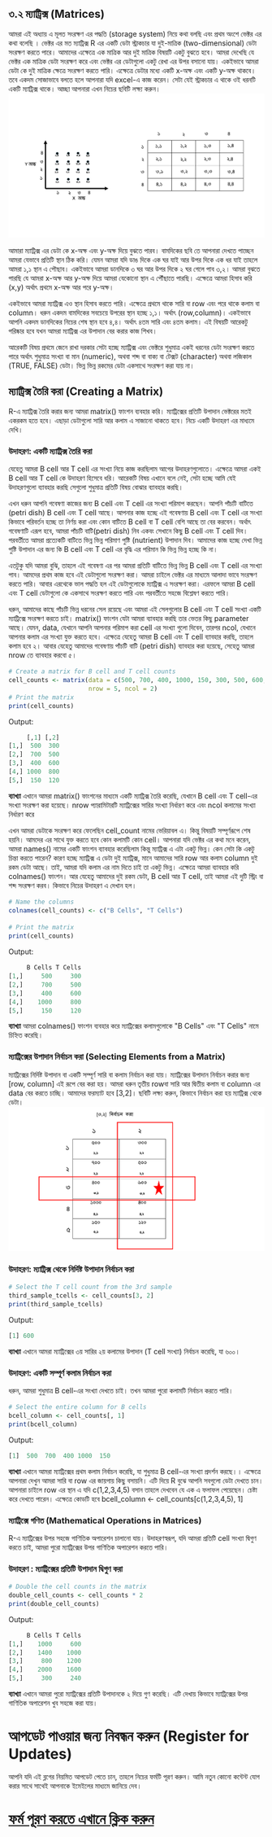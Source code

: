 
## ৩.২ ম্যাট্রিক্স (Matrices)
আমরা এই অধ্যায় এ মূলত সংরক্ষণ এর পদ্ধতি (storage system) নিয়ে কথা বলছি এবং প্রথম অংশে ভেক্টর এর কথা বলেছি । ভেক্টর এর মত ম্যাট্রিক্স R এর একটি ডেটা স্ট্রাকচার যা দুই-মাত্রিক (two-dimensional) ডেটা সংরক্ষণ করতে পারে। আমাদের এক্ষেত্রে এক মাত্রিক আর দুই মাত্রিক বিষয়টি একটু বুঝতে হবে। আমরা দেখেছি যে ভেক্টর এক মাত্রিক ডেটা সংরক্ষণ করে এবং ভেক্টর এর ডেটাগুলো একটু রেখা এর উপর বসানো যায়। একইভাবে আমরা ডেটা কে দুই মাত্রিক ক্ষেত্রে সংরক্ষণ করতে পারি। এক্ষেত্রে ডেটার মধ্যে একটি x-অক্ষ এবং একটি y-অক্ষ থাকবে। তবে একদম সোজাভাবে বলতে হলে আপনারা যদি excel-এ কাজ করেন। সেটা যেই স্ট্রাকচার এ থাকে ওই ধরনটি একটি ম্যাট্রিক্স থাকে। আচ্ছা আপনারা এখন নিচের ছবিটি লক্ষ্য করুন। 
![ছবি ১](./Presentation1.png)


আমারা ম্যাট্রিক্স এর ডেটা কে x-অক্ষ এবং y-অক্ষ দিয়ে বুঝতে পারব। বামদিকের ছবি তে আপনারা দেখতে পাচ্ছেন আমরা যেভাবে প্রতিটি স্থান ঠিক করি। যেমন আমরা যদি ডাঙ দিকে এক ঘর যাই আর উপর দিকে এক ধর যাই তাহলে আমরা ১,১ স্থান এ পৌছাব। একইভাবে আমরা ডানদিকে ৩ ঘর আর উপর দিকে ২ ঘর গেলে পাব ৩,২। আমরা বুঝতে পারছি যে আমরা x-অক্ষ আর y-অক্ষ দিয়ে আমরা যেকোনো স্থান এ পৌঁছাতে পারছি। এক্ষেত্রে আমরা হিসাব করি (x,y) অর্থাৎ প্রথমে x-অক্ষ আর পরে y-অক্ষ। 

একইভাবে আমরা ম্যাট্রিক্স এও স্থান হিসাব করতে পারি। এক্ষেত্রে প্রথমে থাকে সারি বা row এবং পরে থাকে কলাম বা column। ধরুন একদম বামদিকের সবচেয়ে উপরের স্থান হচ্ছে ১,১। অর্থাৎ  (row,column)। একইভাবে আপনি একদম ডানদিকের নিচের শেষ স্থান হবে ৪,৪। অর্থাৎ ৪তম সারি এবং ৪তম কলাম। এই বিষয়টি আরেকটু পরিষ্কার হবে যখন আমরা ম্যাট্রিক্স এর উপাদান বের করার কাজ শিখব।

আরেকটি বিষয় প্রথমে জেনে রাখা দরকার সেটা হচ্ছে ম্যাট্রিক্স এবং ভেক্টরে শুধুমাত্র একই ধরনের ডেটা সংরক্ষণ করতে পারে অর্থাৎ শুধুমাত্র সংখ্যা বা মান (numeric), অথবা শব্দ বা বাক্য বা টেক্সট (character) অথবা লজিকাল  (TRUE, FALSE) ডেটা। ভিন্ন ভিন্ন রকমের ডেটা একসাথে সংরক্ষণ করা যায় না। 

## ম্যাট্রিক্স তৈরি করা (Creating a Matrix)
R-এ ম্যাট্রিক্স তৈরি করার জন্য আমরা matrix() ফাংশন ব্যবহার করি। ম্যাট্রিক্সের প্রতিটি উপাদান ভেক্টরের মতই একরকম হতে হবে। এছাড়া ডেটাগুলো সারি আর কলাম এ সাজানো থাকতে হবে। নিচে একটি উদাহরণ এর মাধ্যমে দেখি। 

### উদাহরণ: একটি ম্যাট্রিক্স তৈরি করা
যেহেতু আমরা B cell আর T cell এর সংখ্যা নিয়ে কাজ করছিলাম আগের উদাহরণগুলোতে। এক্ষেত্রে আমরা একই  B cell আর T cell কে উদাহরণ হিসেবে ধরি। আরেকটি বিষয় এখানে বলে নেই, সেটা হচ্ছে আমি যেই উদাহরণগুলো ব্যাবহার করছি সেগুলো শুধুমাত্র প্রতিটি বিষয় বোঝার ব্যাবহার করছি। 

এখন ধরুন আপনি গবেষণা কাজের জন্য B cell এবং T cell এর সংখ্যা পরিমাপ করছেন। আপনি পাঁচটি বাটিতে (petri dish) B cell এবং T cell আছে। আপনার কাজ হচ্ছে এই গবেষণায় B cell এবং T cell এর সংখ্যা কিভাবে পরিবর্তন হচ্ছে তা নির্ণয় করা এবং কোন বাটিতে B cell বা T cell বেশি আছে তা বের করবেন। অর্থাৎ গবেষণাটি এরূপ হবে, আমরা পাঁচটি বাটি(petri dish) নিব একবং সেখানে কিছু B cell এবং  T cell দিব। পরবর্তীতে আমরা প্রত্যেকটি বাটিতে ভিন্ন ভিন্ন পরিমাণ পুষ্টি (nutrient) উপাদান দিব। আমাদের কাজ হচ্ছে দেখা ভিন্ন পুষ্টি উপাদান এর জন্য কি B cell এবং  T cell এর বৃদ্ধি এর পরিমান কি ভিন্ন ভিন্ন হচ্ছে কি না। 

এতটুকু যদি আমরা বুঝি, তাহলে এই গবেষণা এর পর আমরা প্রতিটি বাটিতে ভিন্ন ভিন্ন B cell এবং  T cell এর সংখ্যা পাব। আমদের প্রথম কাজ হবে এই ডেটাগুলো সংরক্ষণ করা। আমরা চাইলে ভেক্টর এর মাধ্যমে আলাদা ভাবে সংরক্ষণ করতে পারি। আবার এরথেকে ভাল পদ্ধতি হল এই ডেটাগুলোকে ম্যাট্রিক্স এ সংরক্ষণ করা। এরফলে আমরা B cell এবং T cell ডেটাগুলো কে একসাথে সংরক্ষণ করতে পারি এবং পরবর্তীতে সহজে বিশ্লেষণ করতে পারি। 

ধরুন, আমাদের কাছে পাঁচটি ভিন্ন ধরনের সেল রয়েছে এবং আমরা এই সেলগুলোর B cell এবং T cell সংখ্যা একটি ম্যাট্রিক্সে সংরক্ষণ করতে চাই। matrix() ফাংশন যেটা আমরা ব্যাবহার করছি তার ভেতর কিছু parameter আছে। যেমন, data, যেখানে আপনি আপনার পরিমাপ করা cell এর সংখ্যা গুলো দিবেন, তারপর ncol, যেখানে আপনার কলাম এর সংখ্যা যুক্ত করতে হবে। এক্ষেত্রে যেহেতু আমরা B cell এবং T cell ব্যাবহার করছি, তাহলে কলাম হবে ২। আবার যেহেতু আমাদের গবেষণায় পাঁচটি বাটি (petri dish) ব্যাবহার করা হয়েছে, সেহেতু আমরা nrow তে ব্যাবহার করবো ৫। 
```r
# Create a matrix for B cell and T cell counts
cell_counts <- matrix(data = c(500, 700, 400, 1000, 150, 300, 500, 600, 800, 120), 
                      nrow = 5, ncol = 2)
# Print the matrix
print(cell_counts)
```
Output:
```r
     [,1] [,2]
[1,]  500  300
[2,]  700  500
[3,]  400  600
[4,] 1000  800
[5,]  150  120
```
**ব্যাখ্যা** এখানে আমরা matrix() ফাংশনের মাধ্যমে একটি ম্যাট্রিক্স তৈরি করেছি, যেখানে B cell এবং T cell-এর সংখ্যা সংরক্ষণ করা হয়েছে। nrow প্যারামিটারটি ম্যাট্রিক্সের সারির সংখ্যা নির্ধারণ করে এবং ncol কলামের সংখ্যা নির্ধারণ করে

এখন আমরা ডেটাকে সংরক্ষণ করে ফেলেছিন cell_count নামের ভেরিয়াবল এ। কিন্তু বিষয়টি সম্পূর্ণরূপে শেষ হয়নি। আমদের এর সাথে যুক্ত করতে হবে কোন কলামটি কোন cell। আপনারা যদি ভেক্টর এর কথা মনে করেন, আমরা names() নামের একটি ফাংশন ব্যাবহার করেছিলাম কিন্তু ম্যাট্রিক্স এ এটা একটু ভিন্ন। কেন সেটা কি একটু চিন্তা করতে পারেন? কারণ হচ্ছে ম্যাট্রিক্স এ ডেটা দুই ম্যাট্রিক্স, মানে আমাদের সারি row আর কলাম column দুই রকম ডেটা আছে। তাই, আমরা যদি কলাম এর নাম দিতে চাই তা একটু ভিন্ন। এক্ষেত্রে আমরা ব্যাবহার করি colnames() ফাংশন। আর যেহেতু আমাদের দুই রকম ডেটা, B cell আর T cell, তাই আমরা এই দুটি স্ট্রিং বা শব্দ সংরক্ষণ করব। কিভাবে নিচের উদাহরণ এ দেখান হল।  
```r
# Name the columns
colnames(cell_counts) <- c("B Cells", "T Cells")

# Print the matrix
print(cell_counts)
```
Output:
```r
     B Cells T Cells
[1,]     500     300
[2,]     700     500
[3,]     400     600
[4,]    1000     800
[5,]     150     120
```
**ব্যাখ্যা** আমরা colnames() ফাংশন ব্যবহার করে ম্যাট্রিক্সের কলামগুলোকে "B Cells" এবং "T Cells" নামে চিহ্নিত করেছি।

### ম্যাট্রিক্সের উপাদান নির্বাচন করা (Selecting Elements from a Matrix)

ম্যাট্রিক্সের নির্দিষ্ট উপাদান বা একটি সম্পূর্ণ সারি বা কলাম নির্বাচন করা যায়। ম্যাট্রিক্সের উপাদান নির্বাচন করার জন্য [row, column] এই রূপে বের করা হয়। আমরা ধরুন তৃতীয় rowবা সারি আর দ্বিতীয় কলাম বা column এর data বের করতে চাচ্ছি। আমাদের ফরম্যাট হবে [3,2]। ছবিটি লক্ষ্য করুন, কিভাবে নির্বাচন করা হয় ম্যাট্রিক্স থেকে ডেটা।
![pic2](./matrix2.png)

### উদাহরণ: ম্যাট্রিক্স থেকে নির্দিষ্ট উপাদান নির্বাচন করা
```r
# Select the T cell count from the 3rd sample
third_sample_tcells <- cell_counts[3, 2]
print(third_sample_tcells)
```
Output:
```r
[1] 600
```
**ব্যাখ্যা** এখানে আমরা ম্যাট্রিক্সের ৩য় সারির ২য় কলামের উপাদান (T cell সংখ্যা) নির্বাচন করেছি, যা ৬০০।

### উদাহরণ: একটি সম্পূর্ণ কলাম নির্বাচন করা
ধরুন, আমরা শুধুমাত্র B cell-এর সংখ্যা দেখতে চাই। তখন আমরা পুরো কলামটি নির্বাচন করতে পারি।
```r
# Select the entire column for B cells
bcell_column <- cell_counts[, 1]
print(bcell_column)
```
Output:
```r
[1]  500  700  400 1000  150
```
**ব্যাখ্যা** এখানে আমরা ম্যাট্রিক্সের প্রথম কলাম নির্বাচন করেছি, যা শুধুমাত্র B cell-এর সংখ্যা প্রদর্শন করছে।। এক্ষেত্রে আপনারা দেখুন আমরা সারি বা row এর জায়গায় কিছু বসায়নি। এটি দিয়ে R বুঝে আপনি সবগুলো ডেটা দেখতে চান। আপনারা চাইলে row এর স্থান এ যদি c(1,2,3,4,5) বসান তাহলে দেখবেন যে এক এ ফলাফল পেয়েছেন। চেষ্টা করে দেখতে পারেন। 
এক্ষেত্রে কোডটি হবে bcell_column <- cell_counts[c(1,2,3,4,5), 1]

### ম্যাট্রিক্সে গণিত (Mathematical Operations in Matrices)
R-এ ম্যাট্রিক্সের উপর সহজে গাণিতিক অপারেশন চালানো যায়। উদাহরণস্বরূপ, যদি আমরা প্রতিটি cell সংখ্যা দ্বিগুণ করতে চাই, আমরা পুরো ম্যাট্রিক্সের উপর গাণিতিক অপারেশন করতে পারি।
### উদাহরণ : ম্যাট্রিক্সের প্রতিটি উপাদান দ্বিগুণ করা
```r
# Double the cell counts in the matrix
double_cell_counts <- cell_counts * 2
print(double_cell_counts)
```
Output:
```r
     B Cells T Cells
[1,]    1000     600
[2,]    1400    1000
[3,]     800    1200
[4,]    2000    1600
[5,]     300     240
```
**ব্যাখ্যা** এখানে আমরা পুরো ম্যাট্রিক্সের প্রতিটি উপাদানকে ২ দিয়ে গুণ করেছি। এটি দেখায় কিভাবে ম্যাট্রিক্সের উপর গাণিতিক অপারেশন খুব সহজে করা যায়।

# আপডেট পাওয়ার জন্য নিবন্ধন করুন (Register for Updates)

আপনি যদি এই ব্লগের নিয়মিত আপডেট পেতে চান, তাহলে নিচের ফর্মটি পূরণ করুন। আমি নতুন কোনো কন্টেন্ট যোগ করার সাথে সাথেই আপনাকে ইমেইলের মাধ্যমে জানিয়ে দেব।

# [**ফর্ম পূরণ করতে এখানে ক্লিক করুন**](https://forms.gle/6qyRGiE7WSpLJ9SA9)
